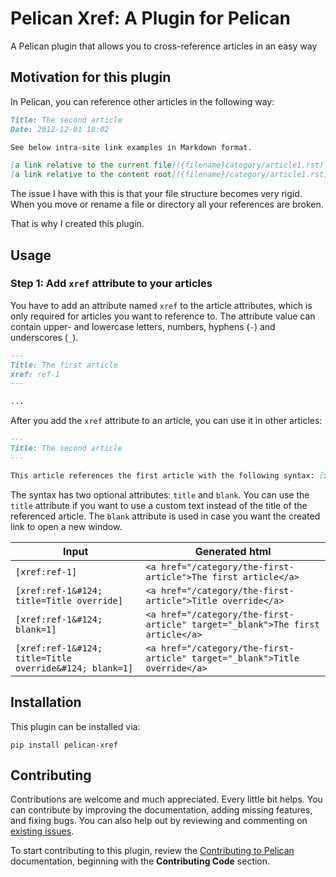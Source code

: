 # Pelican Xref: A Plugin for Pelican

A Pelican plugin that allows you to cross-reference articles in an easy way

## Motivation for this plugin

In Pelican, you can reference other articles in the following way:

```markdown
Title: The second article
Date: 2012-12-01 10:02

See below intra-site link examples in Markdown format.

[a link relative to the current file]({filename}category/article1.rst)
[a link relative to the content root]({filename}/category/article1.rst)
```

The issue I have with this is that your file structure becomes very rigid.
When you move or rename a file or directory all your references are broken.

That is why I created this plugin.

## Usage

### Step 1: Add `xref` attribute to your articles

You have to add an attribute named `xref` to the article attributes, which is only required for articles you want to reference to.
The attribute value can contain upper- and lowercase letters, numbers, hyphens (`-`) and underscores (`_`).

```markdown
---
Title: The first article
xref: ref-1
---

...
```

After you add the `xref` attribute to an article, you can use it in other articles:

```markdown
---
Title: The second article
---

This article references the first article with the following syntax: [xref:ref-1]
```

The syntax has two optional attributes: `title` and `blank`.
You can use the `title` attribute if you want to use a custom text instead of the title of the referenced article.
The `blank` attribute is used in case you want the created link to open a new window.

Input | Generated html
--- | ---
`[xref:ref-1]` | `<a href="/category/the-first-article">The first article</a>`
`[xref:ref-1&#124; title=Title override]` | `<a href="/category/the-first-article">Title override</a>`
`[xref:ref-1&#124; blank=1]` | `<a href="/category/the-first-article" target="_blank">The first article</a>`
`[xref:ref-1&#124; title=Title override&#124; blank=1]` | `<a href="/category/the-first-article" target="_blank">Title override</a>`

## Installation

This plugin can be installed via:

    pip install pelican-xref


## Contributing

Contributions are welcome and much appreciated. Every little bit helps. You can contribute by improving the documentation, adding missing features, and fixing bugs. You can also help out by reviewing and commenting on [existing issues][].

To start contributing to this plugin, review the [Contributing to Pelican][] documentation, beginning with the **Contributing Code** section.

[existing issues]: https://github.com/johanvergeer/pelican-xref/issues
[Contributing to Pelican]: https://docs.getpelican.com/en/latest/contribute.html
